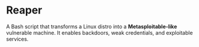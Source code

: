 # Reaper
A Bash script that transforms a Linux distro into a **Metasploitable-like** vulnerable machine. It enables backdoors, weak credentials, and exploitable services.
